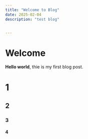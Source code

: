 ```yaml
---
title: "Welcome to Blog"
date: 2025-02-04
description: "test blog"


---
```


# Welcome

**Hello world**, thie is my first blog post.  

# 1  
## 2  
### 3  
#### 4  
